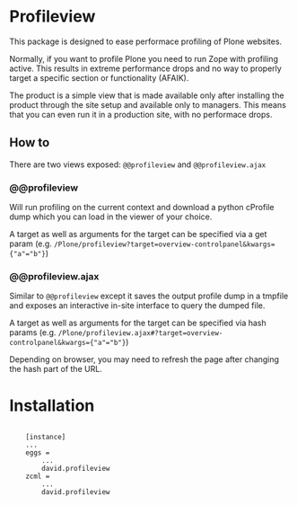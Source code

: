# Profileview

This package is designed to ease performace profiling of Plone websites.

Normally, if you want to profile Plone you need to run Zope with profiling active. This results in extreme performance drops and no way to properly target a specific section or functionality (AFAIK).

The product is a simple view that is made available only after installing the product through the site setup and available only to managers. This means that you can even run it in a production site, with no performace drops.


## How to

There are two views exposed: `@@profileview` and `@@profileview.ajax`

### @@profileview

Will run profiling on the current context and download a python cProfile dump which you can load in the viewer of your choice.

A target as well as arguments for the target can be specified via a get param (e.g. `/Plone/profileview?target=overview-controlpanel&kwargs={"a"="b"}`)


### @@profileview.ajax

Similar to `@@profileview` except it saves the output profile dump in a tmpfile and exposes an interactive in-site interface to query the dumped file.

A target as well as arguments for the target can be specified via hash params (e.g. `/Plone/profileview.ajax#?target=overview-controlpanel&kwargs={"a"="b"}`)


Depending on browser, you may need to refresh the page after changing the hash part of the URL.


# Installation
```

    [instance]
    ...
    eggs =
        ...
        david.profileview
    zcml =
        ...
        david.profileview
        
```
